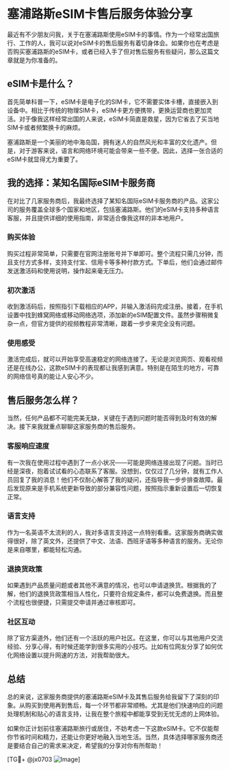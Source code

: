 # 塞浦路斯eSIM卡售后服务体验分享

最近有不少朋友问我，关于在塞浦路斯使用eSIM卡的事情。作为一个经常出国旅行、工作的人，我可以说对eSIM卡的售后服务有着切身体会。如果你也在考虑是否购买塞浦路斯的eSIM卡，或者已经入手了但对售后服务有些疑问，那么这篇文章就是为你准备的。

## eSIM卡是什么？

首先简单科普一下，eSIM卡是电子化的SIM卡，它不需要实体卡槽，直接嵌入到设备中。相比于传统的物理SIM卡，eSIM卡更方便携带，更换运营商也更加灵活。对于像我这样经常出国的人来说，eSIM卡简直是救星，因为它省去了买当地SIM卡或者频繁换卡的麻烦。

塞浦路斯是一个美丽的地中海岛国，拥有迷人的自然风光和丰富的文化遗产。但是，对于游客来说，语言和网络环境可能会带来一些不便。因此，选择一张合适的eSIM卡就显得尤为重要了。

## 我的选择：某知名国际eSIM卡服务商

在对比了几家服务商后，我最终选择了某知名国际eSIM卡服务商的产品。这家公司的服务覆盖全球多个国家和地区，包括塞浦路斯。他们的eSIM卡支持多种语言客服，并且提供详细的使用指南，非常适合像我这样的非本地用户。

### 购买体验

购买过程非常简单，只需要在官网注册账号并下单即可。整个流程只需几分钟，而且支付方式多样，支持支付宝、信用卡等多种付款方式。下单后，他们会通过邮件发送激活码和使用说明，操作起来毫无压力。

### 初次激活

收到激活码后，按照指引下载相应的APP，并输入激活码完成注册。接着，在手机设置中找到蜂窝网络或移动网络选项，添加新的eSIM配置文件。虽然步骤稍微复杂一点，但官方提供的视频教程非常清晰，跟着一步步来完全没有问题。

### 使用感受

激活完成后，就可以开始享受高速稳定的网络连接了。无论是浏览网页、观看视频还是在线办公，这款eSIM卡的表现都让我感到满意。特别是在陌生的地方，可靠的网络信号真的能让人安心不少。

## 售后服务怎么样？

当然，任何产品都不可能完美无缺，关键在于遇到问题时能否得到及时有效的解决。接下来我就重点聊聊这家服务商的售后服务。

### 客服响应速度

有一次我在使用过程中遇到了一点小状况——可能是网络连接出现了问题。当时已经是深夜，抱着试试看的心态联系了客服。没想到，仅仅过了几分钟，就有工作人员回复了我的消息！他们不仅耐心解答了我的疑问，还指导我一步步排查故障。最后发现原来是手机系统更新导致的部分兼容性问题，按照指示重新设置后一切恢复正常。

### 语言支持

作为一名英语不太流利的人，我对多语言支持这一点特别看重。这家服务商确实做得很好，除了英文外，还提供了中文、法语、西班牙语等多种语言的服务。无论你是来自哪里，都能轻松沟通。

### 退换货政策

如果遇到产品质量问题或者其他不满意的情况，也可以申请退换货。根据我的了解，他们的退换货政策相当人性化，只要符合规定条件，都可以免费退换。而且整个流程也很便捷，只需提交申请并通过审核即可。

### 社区互动

除了官方渠道外，他们还有一个活跃的用户社区。在这里，你可以与其他用户交流经验、分享心得，有时候还能学到很多实用的小技巧。比如有位网友分享了如何优化网络设置以提升网速的方法，对我帮助很大。

## 总结

总的来说，这家服务商提供的塞浦路斯eSIM卡及其售后服务给我留下了深刻的印象。从购买到使用再到售后，每一个环节都非常顺畅。尤其是他们快速响应的问题处理机制和贴心的语言支持，让我在整个旅程中都能享受到无忧无虑的上网体验。

如果你正计划前往塞浦路斯旅行或居住，不妨考虑一下这款eSIM卡。它不仅能帮你节省时间和精力，还能让你更好地融入当地生活。当然，具体选择哪家服务商还是要结合自己的需求来决定，希望我的分享对你有所帮助！

[TG💪+ @jx0703 ![Image](https://github.com/user-attachments/assets/dbca1d08-cadb-493c-b0ec-ad6f7a83f270)]